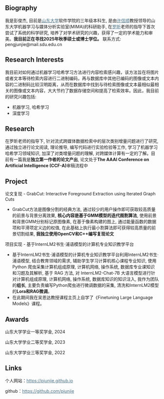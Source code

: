 ## Biography
<p>我是彭俊杰, 目前是<a style="color:#476f83" href="https://www.sdu.edu.cn/index.htm">山东大学</a>软件学院的三年级本科生, 是由<a style="color:#476f83" href="https://faculty.sdu.edu.cn/xuxinshun/zh_CN/index.htm">许信顺</a>教授领导的山东大学机器学习与媒体分析实验室(MIMA)的科研助手, 在<a style="color:#476f83" href="https://faculty.sdu.edu.cn/luoxin/zh_CN/index.htm">罗昕</a>老师的指导下首次尝试了系统的科学研究, 培养了对学术研究的兴趣，获得了一定的学术能力和审美。<b>我目前正在寻找2025年秋季硕士或博士学位。</b> 联系方式: pengjunjie@mail.sdu.edu.cn </p>

## Research Interests
<p>我目前对如何通过机器学习哈希学习方法进行内容检索感兴趣，该方法旨在将图片或者文本等待检索内容进行二进制编码，再与数据库中其他已编码的图像或文本内容的二进制码比较汉明距离，从而在数据库中找到与待检索图像或文本最相似最相关的图像或文本内容，大大节约了数据存储空间和提高了检索效率。因此，我目前的研究兴趣包括:</p>
<ul>
    <li>机器学习, 哈希学习</li>
    <li>深度学习</li>
</ul>

## Research
<p>在罗昕老师的指导下, 针对流式跨媒体数据检索中的层次类别增量问题进行了研究, 通过独立进行论文阅读, 理论推导, 编写代码进行实验检验等工作, 学习了机器学习哈希学习领域知识, 加深了对类增量问题的理解, 对跨媒体计算有一定的了解。目前有一篇我是<b>独立第一作者的论文产出</b>, 论文处于<b>The AAAI Conference on Artificial Intelligence (CCF-A)</b>审稿流程中</p>

## Project
<p>论文复现 - GrabCut: Interactive Foreground Extraction using Iterated Graph Cuts</p>
   <ul>
       <li>GrabCut方法是图像分割的经典方法, 通过较少的用户操作即可获取较高质量的前景与背景分离效果, <b>核心内容是基于GMM模型的迭代图割算法</b>, 使用前景和背景GMM分别标记原图像素, 在基于像素构建的图上, 通过能量函数的数据项和平滑项定义边的权值, 在此基础上执行最小割算法即可获得较高质量的前景切割结果, <b>我独立使用OpenCV和C++编写复现论文</b></li>
   </ul>
<p>项目实现 - 基于InternLM2书生·浦语模型的计算机专业知识教学平台</p>
   <ul>
       <li>基于InternLM2书生·浦语模型的计算机专业知识教学平台利用InternLM2书生·浦语模型, 结合教育领域的需求, 辅助学生学习计算机核心课程专业知识, 使用 Python 爬虫采集计算机组成原理, 计算机网络, 操作系统, 数据库专业课知识和习题及其解析, 基于 RAG 方法, 对 InternLM2-Chat-7B 大语言模型进行针对计算机组成原理, 计算机网络, 操作系统, 数据库知识的知识注入, 我作为团队的<b>组长</b>, 主要负责编写Python爬虫进行微调数据的采集, 清洗和InternLM2模型的<b>Lora和RAG微调</b>。</li>
       <li>在此期间我在吴恩达教授课程主页上自学了《Finetuning Large Language Models》课程。</li>
    </ul>

## Awards
<p>山东大学学业一等奖学金, 2024</p>
<p>山东大学学业二等奖学金, 2023</p>
<p>山东大学学业三等奖学金, 2022</p>

## Links
<p>个人网站：<a style="color:#476f83" href="https://pjunjie.github.io">https://pjunjie.github.io</a></p>
<p>github：<a style="color:#476f83" href="https://github.com/pjunjie">https://github.com/pjunjie</a></p>

